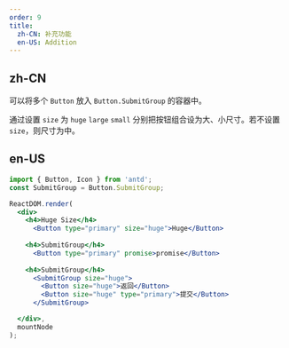 ```yaml
---
order: 9
title:
  zh-CN: 补充功能
  en-US: Addition
---
```


## zh-CN

可以将多个 `Button` 放入 `Button.SubmitGroup` 的容器中。

通过设置 `size` 为 `huge` `large` `small` 分别把按钮组合设为大、小尺寸。若不设置 `size`，则尺寸为中。

## en-US


````jsx
import { Button, Icon } from 'antd';
const SubmitGroup = Button.SubmitGroup;

ReactDOM.render(
  <div>
    <h4>Huge Size</h4>
      <Button type="primary" size="huge">Huge</Button>
    
    <h4>SubmitGroup</h4>
      <Button type="primary" promise>promise</Button>
    
    <h4>SubmitGroup</h4>
      <SubmitGroup size="huge">
        <Button size="huge">返回</Button>
        <Button size="huge" type="primary">提交</Button>
      </SubmitGroup>

  </div>,
  mountNode
);
````

<style>
#components-button-demo-addition h4 {
  margin: 16px 0;
  font-size: 14px;
  line-height: 1;
  font-weight: normal;
}
#components-button-demo-addition h4:first-child {
  margin-top: 0;
}
#components-button-demo-addition .ant-btn-group {
  margin-right: 8px;
}
</style>
